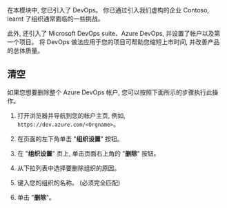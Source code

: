 在本模块中, 您已引入了 DevOps。 你已通过引入我们虚构的企业 Contoso, learnt 了组织通常面临的一些挑战。

此外, 还引入了 Microsoft DevOps suite、Azure DevOps, 并设置了帐户以及第一个项目。 将 DevOps 做法应用于您的项目可帮助您缩短上市时间, 并改善产品的总体质量。

## <a name="cleanup"></a>清空

如果您想要删除整个 Azure DevOps 帐户, 您可以按照下面所示的步骤执行此操作。

1. 打开浏览器并导航到您的帐户主页, 例如, `https://dev.azure.com/<Orgname>`。

1. 在页面的左下角单击 "**组织设置**" 按钮。

1. 在 "**组织设置**" 页上, 单击页面右上角的 "**删除**" 按钮。

1. 从下拉列表中选择要删除组织的原因。

1. 键入您的组织的名称。 (必须完全匹配)

1. 单击 "**删除**"。